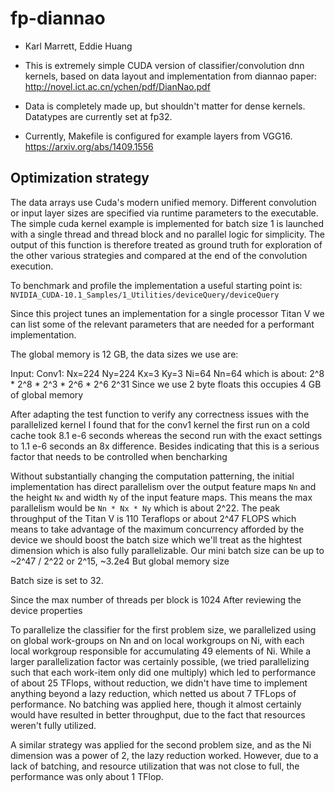 # fp-diannao

* Karl Marrett, Eddie Huang

* This is extremely simple CUDA version of classifier/convolution dnn kernels, based on data layout and implementation from diannao paper:
http://novel.ict.ac.cn/ychen/pdf/DianNao.pdf

* Data is completely made up, but shouldn't matter for dense kernels.  Datatypes are currently set at fp32.

* Currently, Makefile is configured for example layers from VGG16.
https://arxiv.org/abs/1409.1556

## Optimization strategy
The data arrays use Cuda's modern unified memory. Different convolution or input layer sizes are specified
via runtime parameters to the executable. The simple cuda kernel example is implemented for batch size 1
is launched with a single thread and thread block and no parallel logic for simplicity.
The output of this function is therefore treated as ground truth for exploration of the other various 
strategies and compared at the end of the convolution execution.

To benchmark and profile the implementation a useful starting point is:
`NVIDIA_CUDA-10.1_Samples/1_Utilities/deviceQuery/deviceQuery`

Since this project tunes an implementation for a single processor Titan V we can list some of the
relevant parameters that are needed for a performant implementation.

The global memory is 12 GB, the data sizes we use are:

Input: Conv1: Nx=224 Ny=224 Kx=3 Ky=3 Ni=64 Nn=64
which is about: 
2^8 * 2^8 * 2^3 * 2^6 * 2^6
2^31
Since we use 2 byte floats this occupies 4 GB of global memory

After adapting the test function to verify any correctness issues with the parallelized kernel
I found that for the conv1 kernel the first run on a cold cache took 8.1 e-6 seconds
whereas the second run with the exact settings to 1.1 e-6 seconds an 8x difference. Besides
indicating that this is a serious factor that needs to be controlled when bencharking

Without substantially changing the computation patterning, the initial implementation
has direct parallelism over the output feature maps `Nn` and the height `Nx` and width `Ny` of
the input feature maps. This means the max parallelism would be `Nn * Nx * Ny` which is 
about 2^22. The peak throughput of the Titan V is 110 Teraflops or about 2^47 FLOPS
which means to take advantage of the maximum concurrency afforded by the device we should
boost the batch size which we'll treat as the hightest dimension which is also fully
parallelizable. Our mini batch size can be up to ~2^47 / 2^22 or 2^15, ~3.2e4
But global memory size

Batch size is set to 32.

Since the max number of threads per block is 1024 After reviewing the device properties

To parallelize the classifier for the first problem size, we parallelized using on global 
work-groups on Nn and on local workgroups on Ni, with each local workgroup responsible for 
accumulating 49 elements of Ni. While a larger parallelization factor was certainly
possible, (we tried parallelizing such that each work-item only did one multiply) which led
to performance of about 25 TFlops, without reduction, we didn't have time to implement anything
beyond a lazy reduction, which netted us about 7 TFLops of performance. No batching was
applied here, though it almost certainly would have resulted in better throughput, due
to the fact that resources weren't fully utilized.

A similar strategy was applied for the second problem size, and as the Ni dimension was
a power of 2, the lazy reduction worked. However, due to a lack of batching, and 
resource utilization that was not close to full, the performance was only about 1 TFlop.